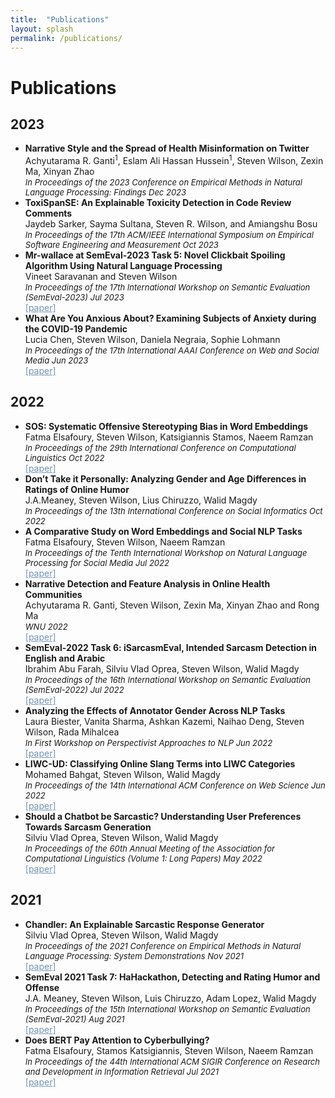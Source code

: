 ```yaml
---
title:  "Publications"
layout: splash
permalink: /publications/
---
```


<p><h1>Publications</h1></p>
<h2>2023</h2>
<ul>

<li><b>Narrative Style and the Spread of Health Misinformation on Twitter</b><br>
Achyutarama R. Ganti<sup>1</sup>, Eslam Ali Hassan Hussein<sup>1</sup>, Steven Wilson, Zexin Ma, Xinyan Zhao <br>
<font size = "-1"><em>In Proceedings of the 2023 Conference on Empirical Methods in Natural Language Processing: Findings Dec 2023</em></font> <br>

 </li>
 
<li><b>ToxiSpanSE: An Explainable Toxicity Detection in Code Review Comments</b><br>
Jaydeb Sarker, Sayma Sultana, Steven R. Wilson, and Amiangshu Bosu <br>
<font size = "-1"><em>In Proceedings of the 17th ACM/IEEE International Symposium on Empirical Software Engineering and Measurement Oct 2023</em></font> <br>

 </li>

 
<li><b>Mr-wallace at SemEval-2023 Task 5: Novel Clickbait Spoiling Algorithm Using Natural Language Processing</b><br>
Vineet Saravanan and Steven Wilson <br>
<font size = "-1"><em>In Proceedings of the 17th International Workshop on Semantic Evaluation (SemEval-2023) Jul 2023</em></font> <br>
<a href="https://aclanthology.org/2023.semeval-1.225/" style = "color:#7393B3;" target = "_blank">[paper]</a>

 </li>
 
<li><b>What Are You Anxious About? Examining Subjects of Anxiety during the COVID-19 Pandemic</b><br>
Lucia Chen, Steven Wilson, Daniela Negraia, Sophie Lohmann <br>
<font size = "-1"><em>In Proceedings of the 17th International AAAI Conference on Web and Social Media Jun 2023</em></font> <br>
<a href="/_pages/publishedpapers/what_ru_axious_about.pdf" style = "color:#7393B3;" target = "_blank">[paper]</a>

 </li>

</ul>
<h2>2022</h2>
<ul>
<li><b>SOS: Systematic Offensive Stereotyping Bias in Word Embeddings</b><br>
Fatma Elsafoury, Steven Wilson, Katsigiannis Stamos, Naeem Ramzan <br>
<font size = "-1"><em>In Proceedings of the 29th International Conference on Computational Linguistics Oct 2022 </em></font> <br>
<a href="/_pages/publishedpapers/systematic_offensive_stereotypic_bias.pdf" style = "color:#7393B3;" target = "_blank">[paper]</a>

 </li>

<li><b>Don’t Take it Personally: Analyzing Gender and Age Differences in Ratings of Online Humor</b><br>
J.A.Meaney, Steven Wilson, Lius Chiruzzo, Walid Magdy <br>
<font size = "-1"><em>In Proceedings of the 13th International Conference on Social Informatics Oct 2022  </em></font> <br>

 </li>

<li><b>A Comparative Study on Word Embeddings and Social NLP Tasks</b><br>
Fatma Elsafoury, Steven Wilson, Naeem Ramzan <br>
<font size = "-1"><em>In Proceedings of the Tenth International Workshop on Natural Language Processing for Social Media Jul 2022  </em></font> <br>
<a href="/_pages/publishedpapers/comparativestudy.pdf" style = "color:#7393B3;" target = "_blank">[paper]</a>

 </li>

<li><b>Narrative Detection and Feature Analysis in Online Health Communities</b><br>
Achyutarama R. Ganti, Steven Wilson, Zexin Ma, Xinyan Zhao and Rong Ma <br>
<font size = "-1"><em>WNU 2022</em></font> <br>
<a href="/_pages/publishedpapers/WNU22_NarrativeDetection.pdf" style = "color:#7393B3;" target = "_blank">[paper]</a>
 </li>

<li><b>SemEval-2022 Task 6: iSarcasmEval, Intended Sarcasm Detection in English and Arabic</b><br>
Ibrahim Abu Farah, Silviu Vlad Oprea, Steven Wilson, Walid Magdy <br>
<font size = "-1"><em>In Proceedings of the 16th International Workshop on Semantic Evaluation (SemEval-2022) Jul 2022 </em></font> <br>
<a href="/_pages/publishedpapers/semeval_task6.pdf" style = "color:#7393B3;" target = "_blank">[paper]</a>
 </li>

 <li><b>Analyzing the Effects of Annotator Gender Across NLP Tasks</b><br>
Laura Biester, Vanita Sharma, Ashkan Kazemi, Naihao Deng, Steven Wilson, Rada Mihalcea <br>
<font size = "-1"><em>In First Workshop on Perspectivist Approaches to NLP Jun 2022 </em></font> <br>
<a href="/_pages/publishedpapers/annotator_gender.pdf" style = "color:#7393B3;" target = "_blank">[paper]</a>
 </li>

 <li><b>LIWC-UD: Classifying Online Slang Terms into LIWC Categories</b><br>
Mohamed Bahgat, Steven Wilson, Walid Magdy <br>
<font size = "-1"><em>In Proceedings of the 14th International ACM Conference on Web Science Jun 2022 </em></font> <br>
<a href="https://dl.acm.org/doi/10.1145/3501247.3531572" style = "color:#7393B3;" target = "_blank">[paper]</a>
 </li>

 <li><b>Should a Chatbot be Sarcastic? Understanding User Preferences Towards Sarcasm Generation</b><br>
Silviu Vlad Oprea, Steven Wilson, Walid Magdy <br>
<font size = "-1"><em>In Proceedings of the 60th Annual Meeting of the Association for Computational Linguistics (Volume 1: Long Papers) May 2022 </em></font> <br>
<a href="/_pages/publishedpapers/chatbot_sarcastic.pdf" style = "color:#7393B3;" target = "_blank">[paper]</a>
 </li>

</ul>

<h2>2021</h2>
<ul>
<li><b>Chandler: An Explainable Sarcastic Response Generator</b><br>
Silviu Vlad Oprea, Steven Wilson, Walid Magdy <br>
<font size = "-1"><em>In Proceedings of the 2021 Conference on Empirical Methods in Natural Language Processing: System Demonstrations Nov 2021  </em></font> <br>
<a href="/_pages/publishedpapers/chandler_demo.pdf" style = "color:#7393B3;" target = "_blank">[paper]</a>
 </li>

 <li><b>SemEval 2021 Task 7: HaHackathon, Detecting and Rating Humor and Offense</b><br>
J.A. Meaney, Steven Wilson, Luis Chiruzzo, Adam Lopez, Walid Magdy
 <br>
<font size = "-1"><em>In Proceedings of the 15th International Workshop on Semantic Evaluation (SemEval-2021) Aug 2021  </em></font> <br>
<a href="/_pages/publishedpapers/2021_semeval_task7.pdf" style = "color:#7393B3;" target = "_blank">[paper]</a>
 </li>

 <li><b>Does BERT Pay Attention to Cyberbullying?</b><br>
Fatma Elsafoury, Stamos  Katsigiannis, Steven Wilson, Naeem Ramzan <br>
<font size = "-1"><em>In Proceedings of the 44th International ACM SIGIR Conference on Research and Development in Information Retrieval Jul 2021  </em></font> <br>
<a href="/_pages/publishedpapers/bert_cyberbullying.pdf" style = "color:#7393B3;" target = "_blank">[paper]</a>
 </li>

</ul>
